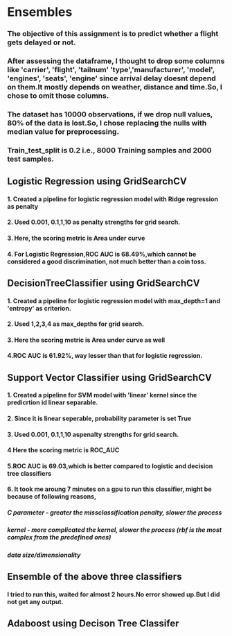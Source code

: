 # Ensembles
### The objective of this assignment is to predict whether a flight gets delayed or not.
### After assessing the dataframe, I thought to drop some columns like **'carrier', 'flight', 'tailnum' 'type','manufacturer', 'model', 'engines', 'seats', 'engine'** since arrival delay doesnt depend on them.It mostly depends on weather, distance and time.So, I chose to omit those columns.
### The dataset has 10000 observations, if we drop null values, 80% of the data is lost.So, I chose replacing the nulls with median value for preprocessing.
### Train_test_split is 0.2 i.e., 8000 Training samples and 2000 test samples.


## Logistic Regression using GridSearchCV
#### 1. Created a pipeline for logistic regression model with Ridge regression as penalty
#### 2. Used 0.001, 0.1,1,10 as penalty strengths for grid search.
#### 3. Here,  the scoring metric is Area under curve
#### 4. For Logistic Regression,ROC AUC is 68.49%,which cannot be considered a good discrimination, not much better than a coin toss.

## DecisionTreeClassifier using GridSearchCV
#### 1. Created a pipeline for logistic regression model with max_depth=1 and 'entropy' as criterion.
#### 2. Used 1,2,3,4 as max_depths for grid search.
#### 3. Here the scoring metric is Area under curve as well
#### 4.ROC AUC is 61.92%, way lesser than that for logistic regression.

## Support Vector Classifier using GridSearchCV
#### 1. Created a pipeline for SVM model with 'linear' kernel since the predicrtion id linear separable.
#### 2. Since it is linear seperable, probability parameter is set True
#### 3. Used 0.001, 0.1,1,10 aspenalty strengths for grid search.
#### 4 Here the scoring metric is ROC_AUC
#### 5.ROC AUC is 69.03,which is better compared to logistic and decision tree classifiers
#### 6. It took me aroung 7 minutes on a gpu to run this classifier, might be because of following reasons,
##### C parameter - greater the missclassification penalty, slower the process
##### kernel - more complicated the kernel, slower the process (rbf is the most complex from the predefined ones)
##### data size/dimensionality

## Ensemble of the above three classifiers
#### I tried to run this, waited for almost 2 hours.No error showed up.But I did not get any output.

## Adaboost using Decison Tree Classifer
